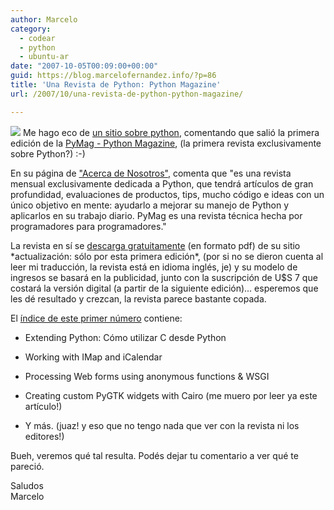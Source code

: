 ```yaml
---
author: Marcelo
category:
  - codear
  - python
  - ubuntu-ar
date: "2007-10-05T00:09:00+00:00"
guid: https://blog.marcelofernandez.info/?p=86
title: 'Una Revista de Python: Python Magazine'
url: /2007/10/una-revista-de-python-python-magazine/

---
```

[![](http://1.bp.blogspot.com/_nDZ247g0qSM/RwWFt37y12I/AAAAAAAAALw/Fm6m17uL5RY/s400/cover_thumbnail.jpg)](http://pythonmagazine.com/) Me hago eco de [un sitio sobre python](http://www.learningpython.com/2007/10/04/python-magazine-issue-one/), comentando que salió la primera edición de la [PyMag - Python Magazine](http://pythonmagazine.com/), (la primera revista exclusivamente sobre Python?) :-)

En su página de ["Acerca de Nosotros"](http://pythonmagazine.com/c/p/about_pymag), comenta que "es una revista mensual exclusivamente dedicada a Python, que tendrá artículos de gran profundidad, evaluaciones de productos, tips, mucho código e ideas con un único objetivo en mente: ayudarlo a mejorar su manejo de Python y aplicarlos en su trabajo diario. PyMag es una revista técnica hecha por programadores para programadores."

La revista en sí se [descarga gratuitamente](http://pythonmagazine.com/img/issues/2007/10/PyMag_2007-10.pdf) (en formato pdf) de su sitio \*actualización: sólo por esta primera edición\*, (por si no se dieron cuenta al leer mi traducción, la revista está en idioma inglés, je) y su modelo de ingresos se basará en la publicidad, junto con la suscripción de U$S 7 que costará la versión digital (a partir de la siguiente edición)... esperemos que les dé resultado y crezcan, la revista parece bastante copada.

El [índice de este primer número](http://pythonmagazine.com/c/issue/2007/10) contiene:  

- Extending Python: Cómo utilizar C desde Python
- Working with IMap and iCalendar  

- Processing Web forms using anonymous functions & WSGI
- Creating custom PyGTK widgets with Cairo (me muero por leer ya este artículo!)
- Y más. (juaz! y eso que no tengo nada que ver con la revista ni los editores!)  


Bueh, veremos qué tal resulta. Podés dejar tu comentario a ver qué te pareció.

Saludos  
Marcelo
